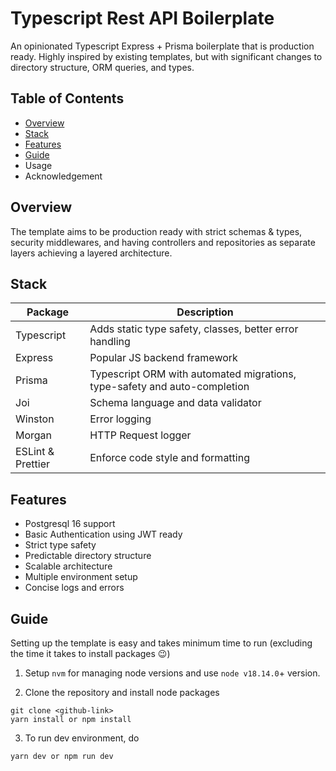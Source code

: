 <div>
    <h1>Typescript Rest API Boilerplate</h1>
</div>

An opinionated Typescript Express + Prisma boilerplate that is production ready.
Highly inspired by existing templates, but with significant changes to directory structure, ORM queries, and types.

## Table of Contents

- [Overview](#overview)
- [Stack](#stack)
- [Features](#features)
- [Guide](#guide)
- Usage
- Acknowledgement

## Overview

The template aims to be production ready with strict schemas & types, security middlewares, and having controllers and repositories as separate layers achieving a layered architecture.

## Stack

| Package           | Description                                                               |
| ----------------- | ------------------------------------------------------------------------- |
| Typescript        | Adds static type safety, classes, better error handling                   |
| Express           | Popular JS backend framework                                              |
| Prisma            | Typescript ORM with automated migrations, type-safety and auto-completion |
| Joi               | Schema language and data validator                                        |
| Winston           | Error logging                                                             |
| Morgan            | HTTP Request logger                                                       |
| ESLint & Prettier | Enforce code style and formatting                                         |

## Features

- Postgresql 16 support
- Basic Authentication using JWT ready
- Strict type safety
- Predictable directory structure
- Scalable architecture
- Multiple environment setup
- Concise logs and errors

## Guide

Setting up the template is easy and takes minimum time to run (excluding the time it takes to install packages 😉)

1. Setup `nvm` for managing node versions and use `node v18.14.0`+ version.

2. Clone the repository and install node packages

```
git clone <github-link>
yarn install or npm install
```

3. To run dev environment, do

```
yarn dev or npm run dev
```
